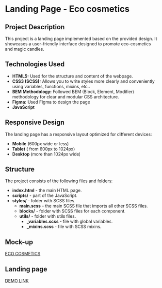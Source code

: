 # Landing Page - Eco cosmetics

## Project Description
This project is a landing page implemented based on the provided design. It showcases a user-friendly interface designed to promote eco-cosmetics and magic candles.


## Technologies Used
 * **HTML5:** Used for the structure and content of the webpage.
 * **CSS3 (SCSS):** Allows you to write styles more clearly and conveniently using variables, functions, mixins, etc..
 * **BEM Methodology:** Followed BEM (Block, Element, Modifier) methodology for clear and modular CSS architecture.
 * **Figma:** Used Figma to design the page
 * **JavaScript** 
   
## Responsive Design
The landing page has a responsive layout optimized for different devices:
* **Mobile** (600px wide or less)
* **Tablet** ( from 600px to 1024px)
* **Desktop**  (more than 1024px wide)

## Structure
The project consists of the following files and folders:

* **index.html** - the main HTML page.
* **scripts/** - part of the JavaScript.
* **styles/** - folder with SCSS files.
  * **main.scss** - the main SCSS file that imports all other SCSS files.
  * **blocks/** - folder with SCSS files for each component.
  * **utils/** - folder with utils files.
    * **_variables.scss** - file with global variables.
    * **_mixins.scss** - file with SCSS mixins.

## Mock-up 
  [ECO COSMETICS](https://www.figma.com/file/Fz588JKGuPS2Bk21De4KE5/brand_of_eco-cosmetics-(Edit)?node-id=1%3A2)

## Landing page
  [DEMO LINK](https://antonina-klishch.github.io/eco-cosmetics/)

